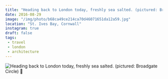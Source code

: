 ```yaml
---
title: "Heading back to London today, freshly sea salted. (pictured: Broadgate Circle) 🚗"
date: 2016-08-29
image: "/img/photo/b68ca49ce214ca70d46071651da12a59.jpg"
location: "St. Ives Bay, Cornwall"
instagram: true
draft: false
tags:
 - travel
 - london
 - architecture
---
```


![Heading back to London today, freshly sea salted. (pictured: Broadgate Circle) 🚗](/img/photo/b68ca49ce214ca70d46071651da12a59.jpg)
